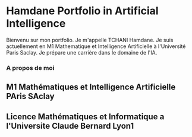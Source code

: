 # Hamdane Portfolio in Artificial Intelligence
Bienvenu sur mon portfolio.
Je m'appelle TCHANI Hamdane. Je suis actuellement en M1 Mathematique et Intelligence Artificielle à l'Université Paris Saclay. Je prépare une carrière dans le domaine de l'IA.

### A propos de moi

## M1 Mathématiques et Intelligence Artificielle PAris SAclay
## Licence Mathématiques et Informatique a l'Universite Claude Bernard Lyon1
